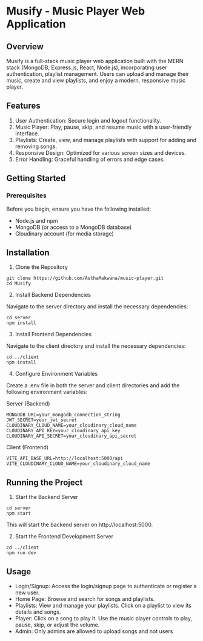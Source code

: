 # Musify - Music Player Web Application

## Overview

Musify is a full-stack music player web application built with the MERN stack (MongoDB, Express.js, React, Node.js), incorporating user authentication, playlist management. Users can upload and manage their music, create and view playlists, and enjoy a modern, responsive music player.

## Features

1. User Authentication: Secure login and logout functionality.
2. Music Player: Play, pause, skip, and resume music with a user-friendly interface.
3. Playlists: Create, view, and manage playlists with support for adding and removing songs.
4. Responsive Design: Optimized for various screen sizes and devices.
5. Error Handling: Graceful handling of errors and edge cases.

## Getting Started
### Prerequisites

Before you begin, ensure you have the following installed:

- Node.js and npm
- MongoDB (or access to a MongoDB database)
- Cloudinary account (for media storage)

## Installation

1. Clone the Repository

```
git clone https://github.com/AsthaMakwana/music-player.git
cd Musify
```

2. Install Backend Dependencies

Navigate to the server directory and install the necessary dependencies:

```
cd server
npm install
```

3. Install Frontend Dependencies

Navigate to the client directory and install the necessary dependencies:

```
cd ../client
npm install
```

4. Configure Environment Variables

Create a .env file in both the server and client directories and add the following environment variables:

Server (Backend)

```
MONGODB_URI=your_mongodb_connection_string
JWT_SECRET=your_jwt_secret
CLOUDINARY_CLOUD_NAME=your_cloudinary_cloud_name
CLOUDINARY_API_KEY=your_cloudinary_api_key
CLOUDINARY_API_SECRET=your_cloudinary_api_secret
```

Client (Frontend)

```
VITE_API_BASE_URL=http://localhost:5000/api
VITE_CLOUDINARY_CLOUD_NAME=your_cloudinary_cloud_name
```

## Running the Project

1. Start the Backend Server

```
cd server
npm start
```

This will start the backend server on http://localhost:5000.

2. Start the Frontend Development Server

```
cd ../client
npm run dev
```

## Usage
- Login/Signup: Access the login/signup page to authenticate or register a new user.
- Home Page: Browse and search for songs and playlists.
- Playlists: View and manage your playlists. Click on a playlist to view its details and songs.
- Player: Click on a song to play it. Use the music player controls to play, pause, skip, or adjust the volume.
- Admin: Only admins are allowed to upload songs and not users

